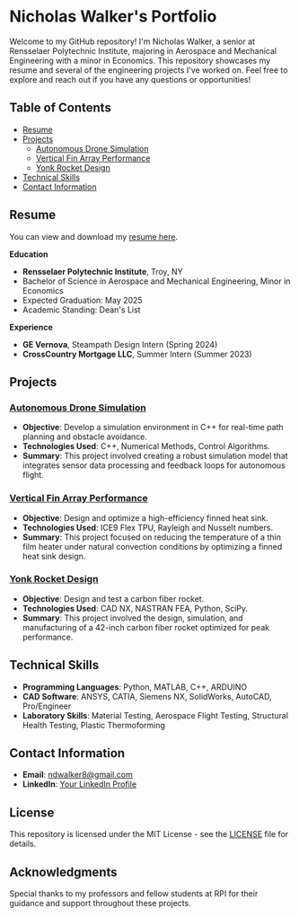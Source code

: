 # Nicholas Walker's Portfolio

Welcome to my GitHub repository! I'm Nicholas Walker, a senior at Rensselaer Polytechnic Institute, majoring in Aerospace and Mechanical Engineering with a minor in Economics. This repository showcases my resume and several of the engineering projects I've worked on. Feel free to explore and reach out if you have any questions or opportunities!

## Table of Contents
- [Resume](#resume)
- [Projects](#projects)
  - [Autonomous Drone Simulation](#autonomous-drone-simulation)
  - [Vertical Fin Array Performance](#vertical-fin-array-performance)
  - [Yonk Rocket Design](#yonk-rocket-design)
- [Technical Skills](#technical-skills)
- [Contact Information](#contact-information)

## Resume
You can view and download my [resume here](Nicholas_Walker_Resume.pdf).

**Education**
- **Rensselaer Polytechnic Institute**, Troy, NY
- Bachelor of Science in Aerospace and Mechanical Engineering, Minor in Economics
- Expected Graduation: May 2025
- Academic Standing: Dean's List

**Experience**
- **GE Vernova**, Steampath Design Intern (Spring 2024)
- **CrossCountry Mortgage LLC**, Summer Intern (Summer 2023)

## Projects

### [Autonomous Drone Simulation](Autonomous_Drone_Simulation.md)
- **Objective**: Develop a simulation environment in C++ for real-time path planning and obstacle avoidance.
- **Technologies Used**: C++, Numerical Methods, Control Algorithms.
- **Summary**: This project involved creating a robust simulation model that integrates sensor data processing and feedback loops for autonomous flight.

### [Vertical Fin Array Performance](Vertical_Fin_Array_Performance.md)
- **Objective**: Design and optimize a high-efficiency finned heat sink.
- **Technologies Used**: ICE9 Flex TPU, Rayleigh and Nusselt numbers.
- **Summary**: This project focused on reducing the temperature of a thin film heater under natural convection conditions by optimizing a finned heat sink design.
  
### [Yonk Rocket Design](Yonk_Rocket_Design.md)
- **Objective**: Design and test a carbon fiber rocket.
- **Technologies Used**: CAD NX, NASTRAN FEA, Python, SciPy.
- **Summary**: This project involved the design, simulation, and manufacturing of a 42-inch carbon fiber rocket optimized for peak performance.

## Technical Skills
- **Programming Languages**: Python, MATLAB, C++, ARDUINO
- **CAD Software**: ANSYS, CATIA, Siemens NX, SolidWorks, AutoCAD, Pro/Engineer
- **Laboratory Skills**: Material Testing, Aerospace Flight Testing, Structural Health Testing, Plastic Thermoforming

## Contact Information
- **Email**: [ndwalker8@gmail.com](mailto:ndwalker8@gmail.com)
- **LinkedIn**: [Your LinkedIn Profile](https://www.linkedin.com/in/yourprofile)

## License
This repository is licensed under the MIT License - see the [LICENSE](LICENSE) file for details.

## Acknowledgments
Special thanks to my professors and fellow students at RPI for their guidance and support throughout these projects.

